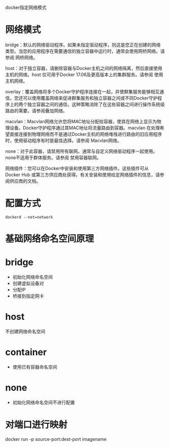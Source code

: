 docker指定网络模式


# 网络模式

bridge：默认的网络驱动程序。如果未指定驱动程序，则这是您正在创建的网络类型。当您的应用程序在需要通信的独立容器中运行时，通常会使用网桥网络。请参阅 网桥网络。

host：对于独立容器，请删除容器与Docker主机之间的网络隔离，然后直接使用主机的网络。host 仅可用于Docker 17.06及更高版本上的集群服务。请参阅 使用主机网络。

overlay：覆盖网络将多个Docker守护程序连接在一起，并使群集服务能够相互通信。您还可以使用覆盖网络来促进群集服务和独立容器之间或不同Docker守护程序上的两个独立容器之间的通信。这种策略消除了在这些容器之间进行操作系统级路由的需要。请参阅叠加网络。

macvlan：Macvlan网络允许您将MAC地址分配给容器，使其在网络上显示为物理设备。Docker守护程序通过其MAC地址将流量路由到容器。macvlan 在处理希望直接连接到物理网络而不是通过Docker主机的网络堆栈进行路由的旧应用程序时，使用驱动程序有时是最佳选择。请参阅 Macvlan网络。

none：对于此容器，请禁用所有联网。通常与自定义网络驱动程序一起使用。none不适用于群体服务。请参阅 禁用容器联网。

网络插件：您可以在Docker中安装和使用第三方网络插件。这些插件可从 Docker Hub 或第三方供应商处获得。有关安装和使用给定网络插件的信息，请参阅供应商的文档。

# 配置方式

```
dockerd --net=network
```

# 基础网络命名空间原理

# bridge

- 初始化网络命名空间
- 创建虚拟设备对
- 分配IP
- 桥接到指定网卡

# host

不创建网络命名空间

# container

- 使用已有容器命名空间

# none

- 初始化网络命名空间不进行配置

# 对端口进行映射

docker run -p source-port:dest-port imagename